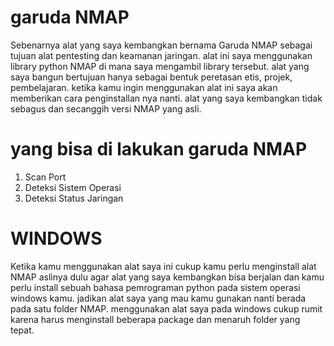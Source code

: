 # garuda NMAP
Sebenarnya alat yang saya kembangkan bernama Garuda NMAP sebagai tujuan alat pentesting dan keamanan jaringan. alat ini saya menggunakan library python NMAP di mana saya mengambil library tersebut. alat yang saya bangun bertujuan hanya sebagai bentuk peretasan etis, projek, pembelajaran. ketika kamu ingin menggunakan alat ini saya akan memberikan cara penginstallan nya nanti. alat yang saya kembangkan tidak sebagus dan secanggih versi NMAP yang asli.

# yang bisa di lakukan garuda NMAP
1. Scan Port
2. Deteksi Sistem Operasi
3. Deteksi Status Jaringan

# WINDOWS
Ketika kamu menggunakan alat saya ini cukup kamu perlu menginstall alat NMAP aslinya dulu agar alat yang saya kembangkan bisa berjalan dan kamu perlu install sebuah bahasa pemrograman python pada sistem operasi windows kamu. jadikan alat saya yang mau kamu gunakan nanti berada pada satu folder NMAP. menggunakan alat saya pada windows cukup rumit karena harus menginstall beberapa package dan menaruh folder yang tepat.
